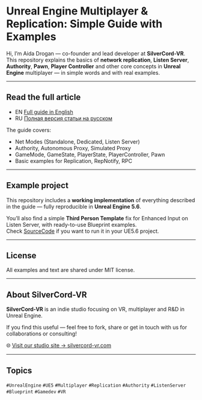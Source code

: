 # Unreal Engine Multiplayer & Replication: Simple Guide with Examples

Hi, I’m Aida Drogan — co-founder and lead developer at **SilverCord-VR**.  
This repository explains the basics of **network replication**, **Listen Server**, **Authority**, **Pawn**, **Player Controller** and other core concepts in **Unreal Engine** multiplayer — in simple words and with real examples.

---

## Read the full article

- EN [Full guide in English](docs/Unreal_Networking_EN.md)
- RU [Полная версия статьи на русском](docs/Unreal_Networking_RU.md)

The guide covers:
- Net Modes (Standalone, Dedicated, Listen Server)
- Authority, Autonomous Proxy, Simulated Proxy
- GameMode, GameState, PlayerState, PlayerController, Pawn
- Basic examples for Replication, RepNotify, RPC

---

## Example project

This repository includes a **working implementation** of everything described in the guide — fully reproducible in **Unreal Engine 5.6**.

You’ll also find a simple **Third Person Template** fix for Enhanced Input on Listen Server, with ready-to-use Blueprint examples.  
Check [SourceCode](https://github.com/droganaida/UE5.6-ThirdPerson-ListenServer-Bugfix) if you want to run it in your UE5.6 project.

---

## License

All examples and text are shared under MIT license.  

---

## About SilverCord-VR

**SilverCord-VR** is an indie studio focusing on VR, multiplayer and R&D in Unreal Engine.

If you find this useful — feel free to fork, share or get in touch with us for collaborations or consulting!

🌐 [Visit our studio site → silvercord-vr.com](https://silvercord-vr.com)

---

## Topics

`#UnrealEngine` `#UE5` `#Multiplayer` `#Replication` `#Authority` `#ListenServer` `#Blueprint` `#Gamedev` `#VR`
